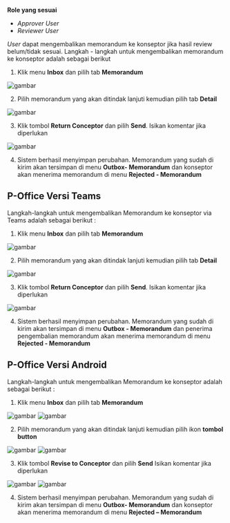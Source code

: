 **Role yang sesuai**

- *Approver User*
- *Reviewer User*

*User* dapat mengembalikan memorandum ke konseptor jika hasil review belum/tidak sesuai. Langkah - langkah untuk mengembalikan memorandum ke konseptor adalah sebagai berikut

1. Klik menu **Inbox** dan pilih tab **Memorandum**

![gambar](Memorandum/MM_Web/MM-43.png)

2. Pilih memorandum yang akan ditindak lanjuti kemudian pilih tab **Detail**

![gambar](Memorandum/MM_Web/MM-44.png)

3. Klik tombol **Return Conceptor** dan pilih **Send**. Isikan komentar jika diperlukan

![gambar](Memorandum/MM_Web/MM-45.png)

4. Sistem berhasil menyimpan perubahan. Memorandum yang sudah di kirim akan tersimpan di menu **Outbox- Memorandum** dan konseptor akan menerima memorandum di menu **Rejected - Memorandum**


## **P-Office Versi Teams**

Langkah-langkah untuk mengembalikan Memorandum ke konseptor via Teams adalah sebagai berikut :

1. Klik menu **Inbox** dan pilih tab **Memorandum**

![gambar](Memorandum/MM_Teams/MM42.png)

2. Pilih memorandum yang akan ditindak lanjuti kemudian pilih tab **Detail**

![gambar](Memorandum/MM_Teams/MM43.png)

3. Klik tombol **Return Conceptor** dan pilih **Send**. Isikan komentar jika diperlukan

![gambar](Memorandum/MM_Teams/MM44.png)

4. Sistem berhasil menyimpan perubahan. Memorandum yang sudah di kirim akan tersimpan di menu **Outbox - Memorandum** dan penerima pengembalian memorandum akan menerima memorandum di menu **Rejected - Memorandum**



## **P-Office Versi Android**

Langkah-langkah untuk mengembalikan Memorandum ke konseptor adalah sebagai berikut :

1. Klik menu **Inbox** dan pilih tab **Memorandum**

![gambar](Memorandum/MM_Android/Konseptormemo/A01.jpg) ![gambar](Memorandum/MM_Android/Konseptormemo/A02.jpg)

2. Pilih memorandum yang akan ditindak lanjuti kemudian pilih ikon **tombol button**

![gambar](Memorandum/MM_Android/Konseptormemo/A03.jpg) ![gambar](Memorandum/MM_Android/Konseptormemo/A04.jpg)

3. Klik tombol **Revise to Conceptor** dan pilih **Send** Isikan komentar jika diperlukan

![gambar](Memorandum/MM_Android/Konseptormemo/A05.jpg) ![gambar](Memorandum/MM_Android/Konseptormemo/A06.jpg)

4. Sistem berhasil menyimpan perubahan. Memorandum yang sudah di kirim akan tersimpan di menu **Outbox- Memorandum** dan konseptor akan menerima memorandum di menu **Rejected – Memorandum**